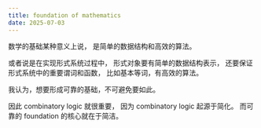 ```yaml
---
title: foundation of mathematics
date: 2025-07-03
---
```


数学的基础某种意义上说，
是简单的数据结构和高效的算法。

或者说是在实现形式系统过程中，
形式对象要有简单的数据结构表示，
还要保证形式系统中的重要谓词和函数，
比如基本等词，有高效的算法。

我认为，想要形成可靠的基础，不可避免要如此。

因此 combinatory logic 就很重要，
因为 combinatory logic 起源于简化。
而可靠的 foundation 的核心就在于简洁。
